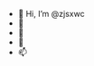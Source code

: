 - 👋 Hi, I’m @zjsxwc
- 👀
- 🌱
- 💞️
- 📫

<!---
zjsxwc/zjsxwc is a ✨ special ✨ repository because its `README.md` (this file) appears on your GitHub profile.
You can click the Preview link to take a look at your changes.
--->
